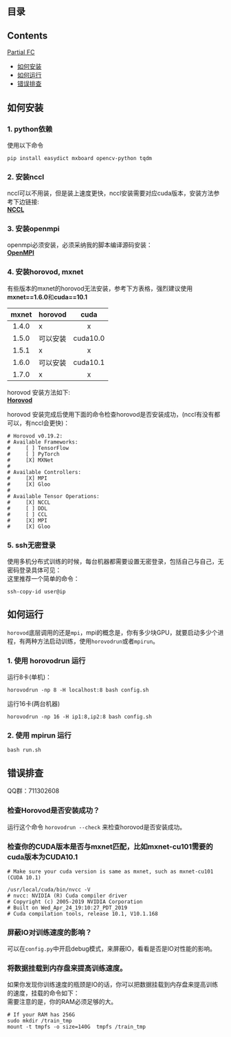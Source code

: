 ## 目录
## Contents
[Partial FC](https://arxiv.org/abs/2010.05222)
- [如何安装](#如何安装)
- [如何运行](#如何运行)
- [错误排查](#错误排查)


## 如何安装
 
### 1. python依赖  
使用以下命令
```shell script
pip install easydict mxboard opencv-python tqdm     
```

### 2. 安装nccl  
nccl可以不用装，但是装上速度更快，nccl安装需要对应cuda版本，安装方法参考下边链接:  
[**NCCL**](https://docs.nvidia.com/deeplearning/nccl/install-guide/index.html)  

### 3. 安装openmpi  
openmpi必须安装，必须采纳我的脚本编译源码安装：  
[**OpenMPI**](setup-utils/install-mpi.sh)    

### 4. 安装horovod, mxnet
有些版本的mxnet的horovod无法安装，参考下方表格，强烈建议使用**mxnet==1.6.0**和**cuda==10.1**

| mxnet |horovod  |  cuda        | 
| :---: | :---    |  :---:       | 
| 1.4.0 | x       |  x           | 
| 1.5.0 | 可以安装 | cuda10.0     | 
| 1.5.1 | x       | x            | 
| 1.6.0 | 可以安装 | cuda10.1     | 
| 1.7.0 | x       | x            | 

horovod 安装方法如下:  
[**Horovod**](setup-utils/install-horovod.sh)

horovod 安装完成后使用下面的命令检查horovod是否安装成功，(nccl有没有都可以，有nccl会更快)：
```shell script
# Horovod v0.19.2:
# Available Frameworks:
#     [ ] TensorFlow
#     [ ] PyTorch
#     [X] MXNet
# 
# Available Controllers:
#     [X] MPI
#     [X] Gloo
# 
# Available Tensor Operations:
#     [X] NCCL
#     [ ] DDL
#     [ ] CCL
#     [X] MPI
#     [X] Gloo
```


### 5. ssh无密登录

使用多机分布式训练的时候，每台机器都需要设置无密登录，包括自己与自己，无密码登录具体可见：  
这里推荐一个简单的命令：  
```shell script
ssh-copy-id user@ip
```

## 如何运行  
`horovod`底层调用的还是`mpi`，mpi的概念是，你有多少块GPU，就要启动多少个进程，有两种方法启动训练，使用`horovodrun`或者`mpirun`。  
### 1. 使用 horovodrun 运行  

运行8卡(单机)：
```shell script
horovodrun -np 8 -H localhost:8 bash config.sh
```

运行16卡(两台机器)
```shell script
horovodrun -np 16 -H ip1:8,ip2:8 bash config.sh
```

### 2. 使用 mpirun 运行  

```shell script
bash run.sh
```

## 错误排查

QQ群：711302608  

### 检查Horovod是否安装成功？

运行这个命令 `horovodrun --check` 来检查horovod是否安装成功。

### 检查你的CUDA版本是否与mxnet匹配，比如mxnet-cu101需要的cuda版本为CUDA10.1  

```shell script
# Make sure your cuda version is same as mxnet, such as mxnet-cu101 (CUDA 10.1)

/usr/local/cuda/bin/nvcc -V
# nvcc: NVIDIA (R) Cuda compiler driver
# Copyright (c) 2005-2019 NVIDIA Corporation
# Built on Wed_Apr_24_19:10:27_PDT_2019
# Cuda compilation tools, release 10.1, V10.1.168
```

### 屏蔽IO对训练速度的影响？  

可以在`config.py`中开启debug模式，来屏蔽IO，看看是否是IO对性能的影响。

### 将数据挂载到内存盘来提高训练速度。

如果你发现你训练速度的瓶颈是IO的话，你可以把数据挂载到内存盘来提高训练的速度，挂载的命令如下：  
需要注意的是，你的RAM必须足够的大。

```shell script
# If your RAM has 256G
sudo mkdir /train_tmp
mount -t tmpfs -o size=140G  tmpfs /train_tmp
```



